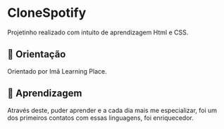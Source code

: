 # CloneSpotify

Projetinho realizado com intuito de aprendizagem Html e CSS.

## 🚀 Orientação

Orientado por Imã Learning Place.

## 🚀 Aprendizagem

Através deste, puder aprender e a cada dia mais me especializar, foi um dos primeiros contatos com essas linguagens, foi enriquecedor.
